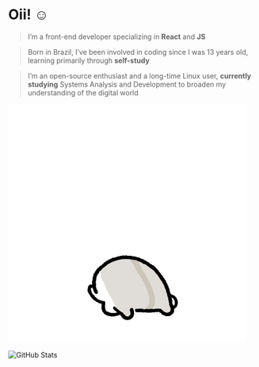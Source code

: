 <h1>Oii! ☺ </h1>

> I’m a front-end developer specializing in **React** and **JS**

> Born in Brazil, I’ve been involved in coding since I was 13 years old, learning primarily through **self-study**

> I’m an open-source enthusiast and a long-time Linux user, **currently studying** Systems Analysis and Development to broaden my understanding of the digital world

<div style="display: inline_block align: center height: 10">
<img src="./image.gif" alt=".gif">
</div>

<img 
      style=""
      align="left" 
      alt="GitHub Stats" 
      height="130" 
      src="https://github-readme-stats.vercel.app/api/top-langs/?username=typ17&theme=dark&layout=compact&custom_title=Stats:&langs_count=5" 
  />
